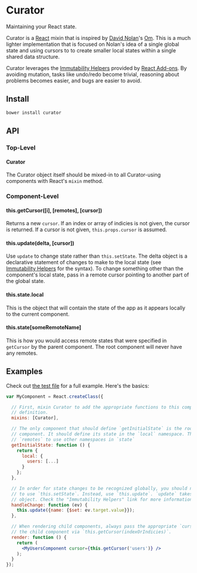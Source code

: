 # Curator

Maintaining your React state.

Curator is a [React] mixin that is inspired by [David Nolan]'s [Om]. This is a
much lighter implementation that is focused on Nolan's idea of a single global
state and using cursors to to create smaller local states within a single shared
data structure.

Curator leverages the [Immutability Helpers] provided by [React Add-ons]. By
avoiding mutation, tasks like undo/redo become trivial, reasoning about problems
becomes easier, and bugs are easier to avoid.

## Install

```bash
bower install curator
```

## API

### Top-Level

#### Curator

The Curator object itself should be mixed-in to all Curator-using components with React's `mixin` method.

### Component-Level

#### this.getCursor([i], [remotes], [cursor])

Returns a new `cursor`. If an index or array of indicies is not given, the
cursor is returned. If a cursor is not given, `this.props.cursor` is assumed.

#### this.update(delta, [cursor])

Use `update` to change state rather than `this.setState`. The delta object is a
declarative statement of changes to make to the local state (see [Immutability
Helpers] for the syntax). To change something other than the component's local
state, pass in a remote cursor pointing to another part of the global state.

#### this.state.local

This is the object that will contain the state of the app as it appears locally to the current component.

#### this.state[someRemoteName]

This is how you would access remote states that were specified in `getCursor` by
the parent component. The root component will never have any remotes.

## Examples

Check out [the test file](https://caseywebdev.github.io/curator/test.html) for a
full example. Here's the basics:

```jsx
var MyComponent = React.createClass({

  // First, mixin Curator to add the appropriate functions to this component
  // definition.
  mixins: [Curator],

  // The only component that should define `getInitialState` is the root
  // component. It should define its state in the `local` namespace. This allows
  // `remotes` to use other namespaces in `state`
  getInitialState: function () {
    return {
      local: {
        users: [...]
      }
    };
  },

  // In order for state changes to be recognized globally, you should never need
  // to use `this.setState`. Instead, use `this.update`. `update` takes a delta
  // object. Check the "Immutability Helpers" link for more information.
  handleChange: function (ev) {
    this.update({name: {$set: ev.target.value}});
  },

  // When rendering child components, always pass the appropriate `cursor` for
  // the child component via `this.getCursor(indexOrIndicies)`.
  render: function () {
    return (
      <MyUsersComponent cursor={this.getCursor('users')} />
    );
  }
});
```

[React]: https://github.com/facebook/react
[David Nolan]: https://github.com/swannodette
[Om]: https://github.com/swannodette/om
[Immutability Helpers]: http://facebook.github.io/react/docs/update.html
[React Add-ons]: http://facebook.github.io/react/docs/addons.html
